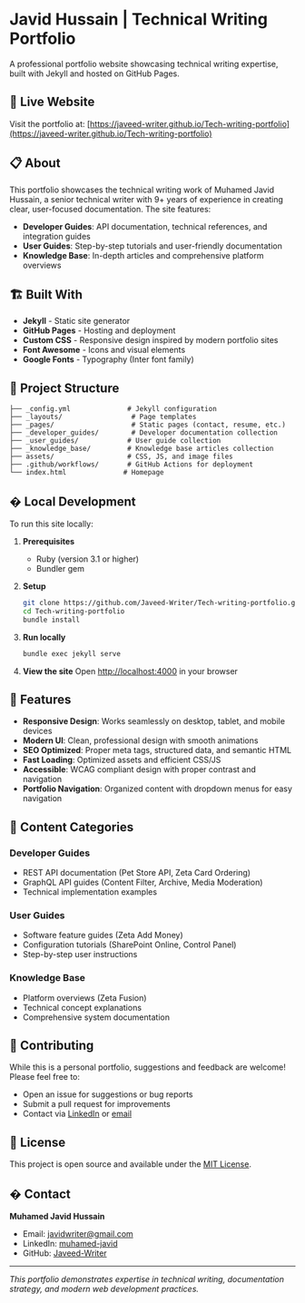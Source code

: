 # Javid Hussain | Technical Writing Portfolio

A professional portfolio website showcasing technical writing expertise, built with Jekyll and hosted on GitHub Pages.

## 🚀 Live Website

Visit the portfolio at: [https://javeed-writer.github.io/Tech-writing-portfolio](https://javeed-writer.github.io/Tech-writing-portfolio)

## 📋 About

This portfolio showcases the technical writing work of Muhamed Javid Hussain, a senior technical writer with 9+ years of experience in creating clear, user-focused documentation. The site features:

- **Developer Guides**: API documentation, technical references, and integration guides
- **User Guides**: Step-by-step tutorials and user-friendly documentation
- **Knowledge Base**: In-depth articles and comprehensive platform overviews

## 🏗️ Built With

- **Jekyll** - Static site generator
- **GitHub Pages** - Hosting and deployment
- **Custom CSS** - Responsive design inspired by modern portfolio sites
- **Font Awesome** - Icons and visual elements
- **Google Fonts** - Typography (Inter font family)

## 📁 Project Structure

```
├── _config.yml              # Jekyll configuration
├── _layouts/                 # Page templates
├── _pages/                   # Static pages (contact, resume, etc.)
├── _developer_guides/        # Developer documentation collection
├── _user_guides/            # User guide collection
├── _knowledge_base/         # Knowledge base articles collection
├── assets/                  # CSS, JS, and image files
├── .github/workflows/       # GitHub Actions for deployment
└── index.html              # Homepage
```

## � Local Development

To run this site locally:

1. **Prerequisites**
   - Ruby (version 3.1 or higher)
   - Bundler gem

2. **Setup**
   ```bash
   git clone https://github.com/Javeed-Writer/Tech-writing-portfolio.git
   cd Tech-writing-portfolio
   bundle install
   ```

3. **Run locally**
   ```bash
   bundle exec jekyll serve
   ```
   
4. **View the site**
   Open [http://localhost:4000](http://localhost:4000) in your browser

## 📱 Features

- **Responsive Design**: Works seamlessly on desktop, tablet, and mobile devices
- **Modern UI**: Clean, professional design with smooth animations
- **SEO Optimized**: Proper meta tags, structured data, and semantic HTML
- **Fast Loading**: Optimized assets and efficient CSS/JS
- **Accessible**: WCAG compliant design with proper contrast and navigation
- **Portfolio Navigation**: Organized content with dropdown menus for easy navigation

## 📝 Content Categories

### Developer Guides
- REST API documentation (Pet Store API, Zeta Card Ordering)
- GraphQL API guides (Content Filter, Archive, Media Moderation)
- Technical implementation examples

### User Guides  
- Software feature guides (Zeta Add Money)
- Configuration tutorials (SharePoint Online, Control Panel)
- Step-by-step user instructions

### Knowledge Base
- Platform overviews (Zeta Fusion)
- Technical concept explanations
- Comprehensive system documentation

## 🤝 Contributing

While this is a personal portfolio, suggestions and feedback are welcome! Please feel free to:

- Open an issue for suggestions or bug reports
- Submit a pull request for improvements
- Contact via [LinkedIn](https://www.linkedin.com/in/muhamed-javid/) or [email](mailto:javidwriter@gmail.com)

## 📄 License

This project is open source and available under the [MIT License](LICENSE).

## � Contact

**Muhamed Javid Hussain**
- Email: [javidwriter@gmail.com](mailto:javidwriter@gmail.com)
- LinkedIn: [muhamed-javid](https://www.linkedin.com/in/muhamed-javid/)
- GitHub: [Javeed-Writer](https://github.com/Javeed-Writer)

---

*This portfolio demonstrates expertise in technical writing, documentation strategy, and modern web development practices.*

